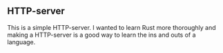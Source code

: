 ## HTTP-server
This is a simple HTTP-server. I wanted to learn Rust more thoroughly and making a HTTP-server is a good way to learn the ins and outs of a language.
